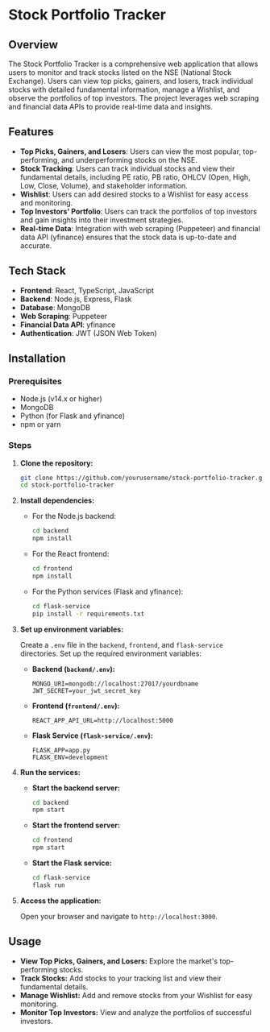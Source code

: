 # Stock Portfolio Tracker

## Overview

The Stock Portfolio Tracker is a comprehensive web application that allows users to monitor and track stocks listed on the NSE (National Stock Exchange). Users can view top picks, gainers, and losers, track individual stocks with detailed fundamental information, manage a Wishlist, and observe the portfolios of top investors. The project leverages web scraping and financial data APIs to provide real-time data and insights.

## Features

- **Top Picks, Gainers, and Losers**: Users can view the most popular, top-performing, and underperforming stocks on the NSE.
- **Stock Tracking**: Users can track individual stocks and view their fundamental details, including PE ratio, PB ratio, OHLCV (Open, High, Low, Close, Volume), and stakeholder information.
- **Wishlist**: Users can add desired stocks to a Wishlist for easy access and monitoring.
- **Top Investors' Portfolio**: Users can track the portfolios of top investors and gain insights into their investment strategies.
- **Real-time Data**: Integration with web scraping (Puppeteer) and financial data API (yfinance) ensures that the stock data is up-to-date and accurate.

## Tech Stack

- **Frontend**: React, TypeScript, JavaScript
- **Backend**: Node.js, Express, Flask
- **Database**: MongoDB
- **Web Scraping**: Puppeteer
- **Financial Data API**: yfinance
- **Authentication**: JWT (JSON Web Token)

## Installation

### Prerequisites

- Node.js (v14.x or higher)
- MongoDB
- Python (for Flask and yfinance)
- npm or yarn

### Steps

1. **Clone the repository:**

   ```bash
   git clone https://github.com/yourusername/stock-portfolio-tracker.git
   cd stock-portfolio-tracker
   ```

2. **Install dependencies:**

   - For the Node.js backend:
     ```bash
     cd backend
     npm install
     ```

   - For the React frontend:
     ```bash
     cd frontend
     npm install
     ```

   - For the Python services (Flask and yfinance):
     ```bash
     cd flask-service
     pip install -r requirements.txt
     ```

3. **Set up environment variables:**

   Create a `.env` file in the `backend`, `frontend`, and `flask-service` directories. Set up the required environment variables:

   - **Backend (`backend/.env`):**
     ```plaintext
     MONGO_URI=mongodb://localhost:27017/yourdbname
     JWT_SECRET=your_jwt_secret_key
     ```

   - **Frontend (`frontend/.env`):**
     ```plaintext
     REACT_APP_API_URL=http://localhost:5000
     ```

   - **Flask Service (`flask-service/.env`):**
     ```plaintext
     FLASK_APP=app.py
     FLASK_ENV=development
     ```

4. **Run the services:**

   - **Start the backend server:**
     ```bash
     cd backend
     npm start
     ```

   - **Start the frontend server:**
     ```bash
     cd frontend
     npm start
     ```

   - **Start the Flask service:**
     ```bash
     cd flask-service
     flask run
     ```

5. **Access the application:**

   Open your browser and navigate to `http://localhost:3000`.

## Usage

- **View Top Picks, Gainers, and Losers:** Explore the market's top-performing stocks.
- **Track Stocks:** Add stocks to your tracking list and view their fundamental details.
- **Manage Wishlist:** Add and remove stocks from your Wishlist for easy monitoring.
- **Monitor Top Investors:** View and analyze the portfolios of successful investors.
